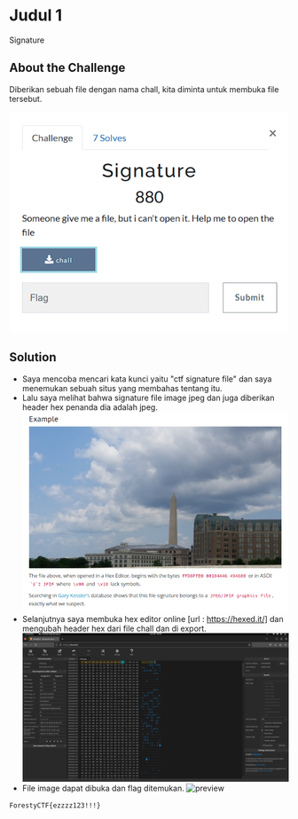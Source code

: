 # Judul 1
Signature

## About the Challenge
Diberikan sebuah file dengan nama chall, kita diminta untuk membuka file tersebut.

![preview](images/problem.png)

## Solution
- Saya mencoba mencari kata kunci yaitu "ctf signature file" dan saya menemukan sebuah situs yang membahas tentang itu.
- Lalu saya melihat bahwa signature file image jpeg dan juga diberikan header hex penanda dia adalah jpeg.
![preview](images/ctfSignature.png) 
- Selanjutnya saya membuka hex editor online [url : https://hexed.it/] dan mengubah header hex dari file chall dan di export.
![preview](images/editHex.png) 
- File image dapat dibuka dan flag ditemukan.
![preview](images/result.png) 


```
ForestyCTF{ezzzz123!!!}
```
